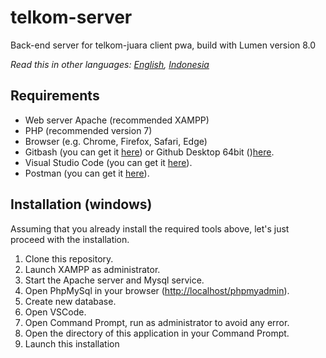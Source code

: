 # telkom-server

 Back-end server for telkom-juara client pwa, build with Lumen version 8.0

 *Read this in other languages: [English](https://github.com/diolan12/telkom-server), [Indonesia](https://github.com/diolan12/family-theatre/blob/main/README.id.md)*

## Requirements

- Web server Apache (recommended XAMPP)
- PHP (recommended version 7)
- Browser (e.g. Chrome, Firefox, Safari, Edge)
- Gitbash (you can get it [here](https://git-scm.com/downloads)) or Github Desktop 64bit ()[here](https://desktop.github.com/).
- Visual Studio Code (you can get it [here](https://code.visualstudio.com/Download)).
- Postman (you can get it [here](https://www.postman.com/downloads/)).

## Installation (windows)

Assuming that you already install the required tools above, let's just proceed with the installation.

1. Clone this repository.
2. Launch XAMPP as administrator.
3. Start the Apache server and Mysql service.
4. Open PhpMySql in your browser (<http://localhost/phpmyadmin>).
5. Create new database.
6. Open VSCode.
7. Open Command Prompt, run as administrator to avoid any error.
8. Open the directory of this application in your Command Prompt.
9. Launch this installation
